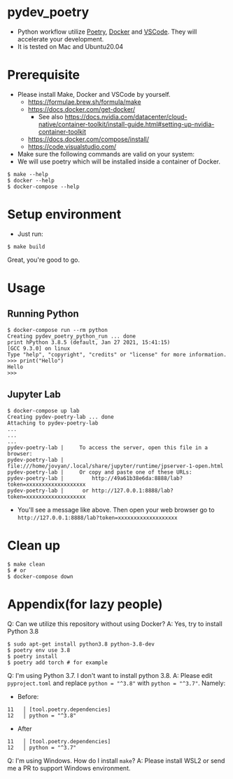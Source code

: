 # pydev_poetry

- Python workflow utilize [Poetry](https://python-poetry.org/), [Docker](https://www.docker.com/) and [VSCode](https://code.visualstudio.com/). They will accelerate your development.
- It is tested on Mac and Ubuntu20.04

# Prerequisite

- Please install Make, Docker and VSCode by yourself.
  - https://formulae.brew.sh/formula/make
  - https://docs.docker.com/get-docker/
    - See also https://docs.nvidia.com/datacenter/cloud-native/container-toolkit/install-guide.html#setting-up-nvidia-container-toolkit
  - https://docs.docker.com/compose/install/
  - https://code.visualstudio.com/
- Make sure the following commands are valid on your system:
- We will use poetry which will be installed inside a container of Docker.

```console
$ make --help
$ docker --help
$ docker-compose --help
```

# Setup environment

- Just run:

```console
$ make build
```

Great, you're good to go.

# Usage

## Running Python 

```console
$ docker-compose run --rm python
Creating pydev_poetry_python_run ... done
print hPython 3.8.5 (default, Jan 27 2021, 15:41:15)
[GCC 9.3.0] on linux
Type "help", "copyright", "credits" or "license" for more information.
>>> print("Hello")
Hello
>>>
```

## Jupyter Lab

```console
$ docker-compose up lab
Creating pydev-poetry-lab ... done
Attaching to pydev-poetry-lab
...
...
...
pydev-poetry-lab |     To access the server, open this file in a browser:
pydev-poetry-lab |         file:///home/jovyan/.local/share/jupyter/runtime/jpserver-1-open.html
pydev-poetry-lab |     Or copy and paste one of these URLs:
pydev-poetry-lab |         http://49a61b38e6da:8888/lab?token=xxxxxxxxxxxxxxxxxxx
pydev-poetry-lab |      or http://127.0.0.1:8888/lab?token=xxxxxxxxxxxxxxxxxxx
```

- You'll see a message like above. Then open your web browser go to `http://127.0.0.1:8888/lab?token=xxxxxxxxxxxxxxxxxxx`

# Clean up

```console
$ make clean
$ # or
$ docker-compose down
```

# Appendix(for lazy people)

Q: Can we utilize this repository without using Docker?
A: Yes, try to install Python 3.8
```console
$ sudo apt-get install python3.8 python-3.8-dev
$ poetry env use 3.8
$ poetry install
$ poetry add torch # for example
```

Q: I'm using Python 3.7. I don't want to install python 3.8.
A: Please edit `pyproject.toml` and replace `python = "^3.8"` with `python = "^3.7"`. Namely:

- Before:
```
11   │ [tool.poetry.dependencies]
12   │ python = "^3.8"
```
- After
```
11   │ [tool.poetry.dependencies]
12   │ python = "^3.7"
```

Q: I'm using Windows. How do I install `make`?
A: Please install WSL2 or send me a PR to support Windows environment.